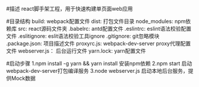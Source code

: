 #描述
react脚手架工程，用于快速构建单页面web应用

#目录结构
build:         webpack配置文件
dist:          打包文件目录
node_modules:  npm依赖库
src:           react源码文件夹
.babelrc:      antd配置文件
.eslintrc:     eslint语法校验配置文件
.eslitignore:  eslit语法校验工具ignore
.gitignore:    git忽略模块
.package.json: 项目描述文件
proxyrc.js:    webpack-dev-server proxy代理配置文件
webserver.js： 后台运行文件
yarn.lock:     yarn配置文件

#启动步骤
1.npm install -g yarn && yarn install  安装npm依赖
2.npm start         启动webpack-dev-server打包编译服务
3.node webserver.js 启动本地后台服务，提供Mock数据
